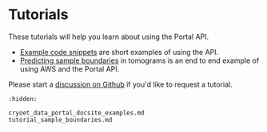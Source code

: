 # Tutorials

These tutorials will help you learn about using the Portal API.

- [Example code snippets](./cryoet_data_portal_docsite_examples.md) are short examples of using the API.
- [Predicting sample boundaries](./tutorial_sample_boundaries.md) in tomograms is an end to end example of using AWS and the Portal API.

Please start a [discussion on Github](https://github.com/chanzuckerberg/cryoet-data-portal/discussions/new/choose) if you'd like to request a tutorial.

```{toctree}
:hidden:

cryoet_data_portal_docsite_examples.md
tutorial_sample_boundaries.md
```
